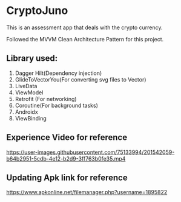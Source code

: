 # CryptoJuno
This is an assessment app that deals with the crypto currency.

Followed the MVVM Clean Architecture Pattern for this project.

## Library used:
1. Dagger Hilt(Dependency injection)
2. GlideToVectorYou(For converting svg files to Vector)
3. LiveData
4. ViewModel
5. Retrofit (For networking)
6. Coroutine(For background tasks)
7. Androidx 
8. ViewBinding

## Experience Video for reference
https://user-images.githubusercontent.com/75133994/201542059-b64b2951-5cdb-4e12-b2d9-3ff763b0fe35.mp4

## Updating Apk link for reference
https://www.apkonline.net/filemanager.php?username=1895822
